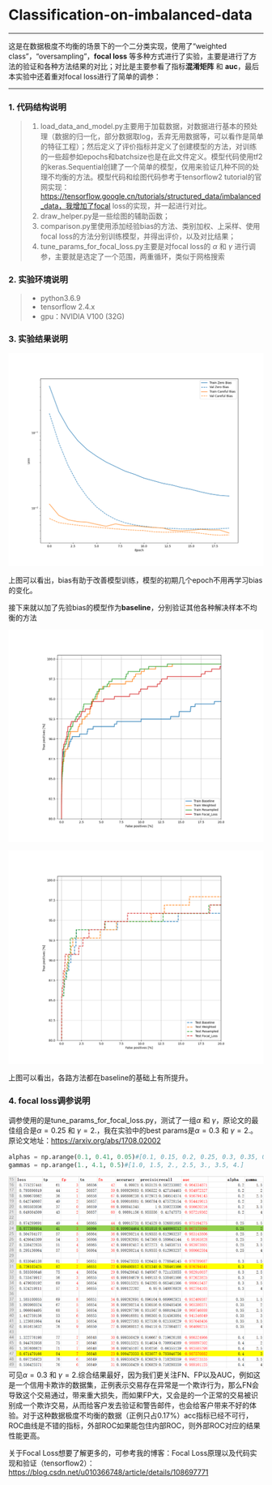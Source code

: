 # Classification-on-imbalanced-data

------

这是在数据极度不均衡的场景下的一个二分类实现，使用了“weighted class”，“oversampling”，**focal loss** 等多种方式进行了实验，主要是进行了方法的验证和各种方法结果的对比；对比是主要参看了指标**混淆矩阵** 和 **auc**，最后本实验中还着重对focal loss进行了简单的调参：

------

### 1. 代码结构说明
> 1. load_data_and_model.py主要用于加载数据，对数据进行基本的预处理（数据的归一化，部分数据取log，丢弃无用数据等，可以看作是简单的特征工程）；然后定义了评价指标并定义了创建模型的方法，对训练的一些超参如epochs和batchsize也是在此文件定义。模型代码使用tf2的keras.Sequential创建了一个简单的模型，仅用来验证几种不同的处理不均衡的方法。模型代码和绘图代码参考于tensorflow2 tutorial的官网实现：https://tensorflow.google.cn/tutorials/structured_data/imbalanced_data，我增加了focal loss的实现，并一起进行对比。
> 2. draw_helper.py是一些绘图的辅助函数；
> 3. comparison.py里使用添加经验bias的方法、类别加权、上采样、使用focal loss的方法分别训练模型，并得出评价，以及对比结果；
> 4. tune_params_for_focal_loss.py主要是对focal loss的 $\alpha$ 和 $\gamma$ 进行调参，主要就是选定了一个范围，两重循环，类似于网格搜索

### 2. 实验环境说明

> * python3.6.9
> * tensorflow 2.4.x
> * gpu：NVIDIA V100 (32G)


### 3. 实验结果说明

![增加先验bias后结果对比图](./Classification/src/imbalanced/imgs/bias_helped.png)

上图可以看出，bias有助于改善模型训练，模型的初期几个epoch不用再学习bias的变化。

接下来就以加了先验bias的模型作为**baseline**，分别验证其他各种解决样本不均衡的方法

![各种方法的训练结果对比图](./Classification/src/imbalanced/imgs/training_roc_comparison.png)

![各种方法的测试结果对比图](./Classification/src/imbalanced/imgs/testing_roc_comparison.png)

上图可以看出，各路方法都在baseline的基础上有所提升。

### 4. focal loss调参说明

调参使用的是tune_params_for_focal_loss.py，测试了一组$\alpha$ 和 $\gamma$，原论文的最佳组合是$\alpha=0.25$ 和 $\gamma=2.$，我在实验中的best params是$\alpha=0.3$ 和 $\gamma=2.$。原论文地址：https://arxiv.org/abs/1708.02002
```python
alphas = np.arange(0.1, 0.41, 0.05)#[0.1, 0.15, 0.2, 0.25, 0.3, 0.35, 0.4]
gammas = np.arange(1., 4.1, 0.5)#[1.0, 1.5, 2., 2.5, 3., 3.5, 4.]
```
![focal loss调参结果](./Classification/src/imbalanced/imgs/tune_params.jpg)
可见$\alpha=0.3$ 和 $\gamma=2.$综合结果最好，因为我们更关注FN、FP以及AUC，例如这是一个信用卡欺诈的数据集，正例表示交易存在异常是一个欺诈行为，那么FN会导致这个交易通过，带来重大损失，而如果FP大，又会是的一个正常的交易被识别成一个欺诈交易，从而给客户发去验证和警告邮件，也会给客户带来不好的体验。对于这种数据极度不均衡的数据（正例只占0.17%）acc指标已经不可行，ROC曲线是不错的指标，外部ROC如果能包住内部ROC，则外部ROC对应的结果性能更高。

关于Focal Loss想要了解更多的，可参考我的博客：Focal Loss原理以及代码实现和验证（tensorflow2）：https://blog.csdn.net/u010366748/article/details/108697771
